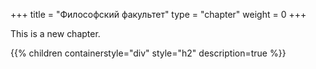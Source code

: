 +++
title = "Философский факультет"
type = "chapter"
weight = 0
+++

This is a new chapter.

{{% children containerstyle="div" style="h2" description=true %}}